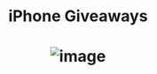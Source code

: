 # <div align="center">iPhone Giveaways</div>
# <div align="center">![ image](https://example.com/project-image.png)</div>
